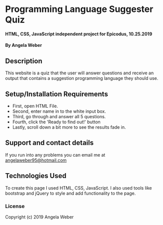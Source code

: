 # Programming Language Suggester Quiz

#### HTML, CSS, JavaScript independent project for Epicodus, 10.25.2019

#### By Angela Weber

## Description
This website is a quiz that the user will answer questions and receive an output that contains a suggestion programming language they should use.

## Setup/Installation Requirements

* First, open HTML File.
* Second, enter name in to the white input box.
* Third, go through and answer all 5 questions.
* Fourth, click the 'Ready to find out!' button
* Lastly, scroll down a bit more to see the results fade in.


## Support and contact details
If you run into any problems you can email me at angelaweber95@hotmail.com

## Technologies Used
To create this page I used HTML, CSS, JavaScript.  I also used tools like bootstrap and jQuery to style and add functionality to the page.

### License
Copyright (c) 2019 Angela Weber
